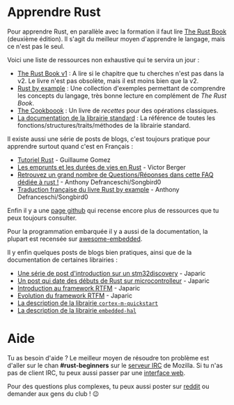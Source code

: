 # Apprendre Rust

Pour apprendre Rust, en parallèle avec la formation il faut lire [The Rust Book](https://doc.rust-lang.org/book/second-edition/) (deuxième édition). Il s'agit du meilleur moyen d'apprendre le langage, mais ce n'est pas le seul.

Voici une liste de ressources non exhaustive qui te servira un jour :

* [The Rust Book v1](https://doc.rust-lang.org/book/) : A lire si le chapitre que tu cherches n'est pas dans la v2. Le livre n'est pas obsolète, mais il est moins bien que la v2.
* [Rust by example](http://rustbyexample.com/) : Une collection d'exemples permettant de comprendre les concepts du langage, très bonne lecture en complément de *The Rust Book*.
* [The Cookboook](https://rust-lang-nursery.github.io/rust-cookbook/) : Un livre de *recettes* pour des opérations classiques.
* [La documentation de la librairie standard](https://doc.rust-lang.org/std/) : La référence de toutes les fonctions/structures/traits/méthodes de la librairie standard.

Il existe aussi une série de posts de blogs, c'est toujours pratique pour apprendre surtout quand c'est en Français :

* [Tutoriel Rust](http://blog.guillaume-gomez.fr/Rust) - Guillaume Gomez
* [Les emprunts et les durées de vies en Rust](https://levans.fr/borrowing-and-lifetimes-in-rust-fr.html) - Victor Berger
* [Retrouvez un grand nombre de Questions/Réponses dans cette FAQ dédiée à rust !](https://github.com/Songbird0/Rust_FAQ) - Anthony Defranceschi/Songbird0
* [Traduction française du livre Rust by example](https://github.com/Songbird0/FR_RBE) - Anthony Defranceschi/Songbird0

Enfin il y a une [page github](https://github.com/ctjhoa/rust-learning) qui recense encore plus de ressources que tu peux toujours consulter.

Pour la programmation embarquée il y a aussi de la documentation, la plupart est recensée sur [awesome-embedded](https://github.com/rust-embedded/awesome-embedded-rust).

Il y enfin quelques posts de blogs bien pratiques, ainsi que de la documentation de certaines librairies :

* [Une série de post d'introduction sur un stm32discovery](https://japaric.github.io/discovery/) - Japaric
* [Un post qui date des débuts de Rust sur microcontrolleur](http://blog.japaric.io/quickstart/) - Japaric
* [Introduction au framework RTFM](http://blog.japaric.io/fearless-concurrency/) - Japaric
* [Evolution du framework RTFM](http://blog.japaric.io/rtfm-v2/) - Japaric
* [La description de la librairie `cortex-m-quickstart`](https://docs.rs/cortex-m-quickstart/0.3.1/cortex_m_quickstart/)
* [La description de la librairie `embedded-hal`](https://docs.rs/embedded-hal/0.2.1/embedded_hal/)

# Aide

Tu as besoin d'aide ?
Le meilleur moyen de résoudre ton problème est d'aller sur le chan **#rust-beginners** sur le [serveur IRC](irc.mozilla.org) de Mozilla.
Si tu n'as pas de client IRC, tu peux aussi passer par une [interface web](https://client00.chat.mibbit.com/?server=irc.mozilla.org&channel=%23rust-beginners).

Pour des questions plus complexes, tu peux aussi poster sur [reddit](https://www.reddit.com/) ou demander aux gens du club ! :wink:
